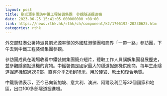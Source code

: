 ```yaml
---
layout: post
title: 劉光源率團訪中鐵工程裝備集團　參觀隧道掘進機
date: 2023-06-25 15:41:05.000000000 +08:00
link: https://news.rthk.hk/rthk/ch/component/k2/1706192-20230625.htm
categories: rthk
---
```


外交部駐港公署特派員劉光源率領的外國駐港領團和商界「一帶一路」參訪團，下午去到中鐵工程裝備集團參觀。

參訪團成員在現場收看中鐵裝備集團簡介短片，聽取工作人員講解集團發展歷史，並參觀隧道掘進機的實物。中鐵裝備是國家最大的隧道掘進機供應商，每年生產隧道掘進機超過280部，直徑介乎2米到18米，用於硬岩、軟土和復合地質。

中鐵裝備表示，至今已向新加坡、意大利、澳洲、阿爾及利亞等32個國家和地區，出口100多部隧道掘進機。
